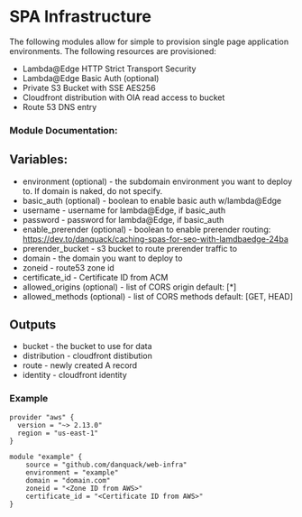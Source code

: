# SPA Infrastructure
The following modules allow for simple to provision single page application environments. The following resources are provisioned:
- Lambda@Edge HTTP Strict Transport Security
- Lambda@Edge Basic Auth (optional)
- Private S3 Bucket with SSE AES256
- Cloudfront distribution with OIA read access to bucket
- Route 53 DNS entry

### Module Documentation:
Variables:
---
- environment (optional) - the subdomain environment you want to deploy to. If domain is naked, do not specify.
- basic_auth (optional) - boolean to enable basic auth w/lambda@Edge
- username - username for lambda@Edge, if basic_auth
- password - password for lambda@Edge, if basic_auth
- enable_prerender (optional) - boolean to enable prerender routing: https://dev.to/danquack/caching-spas-for-seo-with-lamdbaedge-24ba
- prerender_bucket - s3 bucket to route prerender traffic to
- domain - the domain you want to deploy to
- zoneid - route53 zone id
- certificate_id - Certificate ID from ACM
- allowed_origins (optional) - list of CORS origin default: [*]
- allowed_methods (optional) - list of CORS methods default: [GET, HEAD]

Outputs
---
- bucket - the bucket to use for data
- distribution - cloudfront distibution
- route - newly created A record
- identity - cloudfront identity

### Example
```
provider "aws" {
  version = "~> 2.13.0"
  region = "us-east-1"
}

module "example" {
    source = "github.com/danquack/web-infra"
    environment = "example"
    domain = "domain.com"
    zoneid = "<Zone ID from AWS>"
    certificate_id = "<Certificate ID from AWS>"
}
```